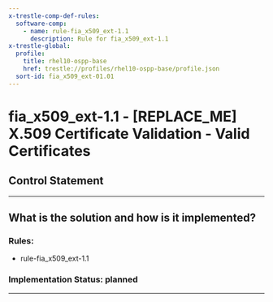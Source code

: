 ```yaml
---
x-trestle-comp-def-rules:
  software-comp:
    - name: rule-fia_x509_ext-1.1
      description: Rule for fia_x509_ext-1.1
x-trestle-global:
  profile:
    title: rhel10-ospp-base
    href: trestle://profiles/rhel10-ospp-base/profile.json
  sort-id: fia_x509_ext-01.01
---
```


# fia_x509_ext-1.1 - \[REPLACE_ME\] X.509 Certificate Validation - Valid Certificates

## Control Statement

______________________________________________________________________

## What is the solution and how is it implemented?

<!-- For implementation status enter one of: implemented, partial, planned, alternative, not-applicable -->

<!-- Note that the list of rules under ### Rules: is read-only and changes will not be captured after assembly to JSON -->

<!-- Add control implementation description here for control: fia_x509_ext-1.1 -->

### Rules:

  - rule-fia_x509_ext-1.1

### Implementation Status: planned

______________________________________________________________________
